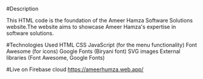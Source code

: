 #Description

This HTML code is the foundation of the Ameer Hamza Software Solutions website.The website aims to showcase Ameer Hamza's expertise in software solutions.

#Technologies Used
HTML
CSS
JavaScript (for the menu functionality)
Font Awesome (for icons)
Google Fonts (Biryani font)
SVG images
External libraries (Font Awesome, Google Fonts)

#Live on Firebase cloud
https://ameerhumza.web.app/
